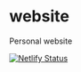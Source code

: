 # website
Personal website

[![Netlify Status](https://api.netlify.com/api/v1/badges/1a7dbc05-46d0-4756-bde3-14e1e723fce4/deploy-status)](https://app.netlify.com/sites/clever-hermann-988331/deploys)
